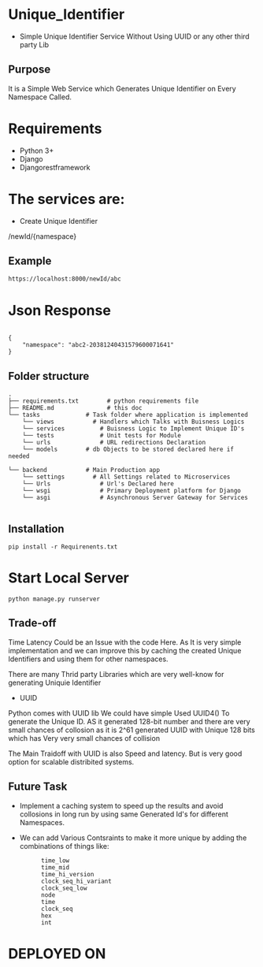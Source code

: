 # Unique_Identifier

- Simple Unique Identifier Service Without Using UUID or any other third party Lib



## Purpose

It is a Simple Web Service which Generates Unique Identifier on Every Namespace Called.

# Requirements

* Python 3+
* Django
* Djangorestframework

# The services are:

* Create Unique Identifier

/newId/{namespace}

## Example

```
https://localhost:8000/newId/abc
```

# Json Response

```

{
    "namespace": "abc2-20381240431579600071641"
}

```

## Folder structure

```
.
├── requirements.txt        # python requirements file
├── README.md               # this doc               	    
└── tasks             # Task folder where application is implemented
    └── views	        # Handlers which Talks with Buisness Logics
    └── services		  # Buisness Logic to Implement Unique ID's
    └── tests		      # Unit tests for Module
    └── urls		      # URL redirections Declaration
    └── models        # db Objects to be stored declared here if needed 
    
└── backend           # Main Production app
    └── settings	    # All Settings related to Microservices
    └── Urls		      # Url's Declared here
    └── wsgi		      # Primary Deployment platform for Django 
    └── asgi		      # Asynchronous Server Gateway for Services
    
 ```   
 
 ## Installation
    
```
pip install -r Requirenents.txt
```   
# Start Local Server

```
python manage.py runserver
```

## Trade-off

Time Latency Could be an Issue with the code Here. As It is very simple implementation and we can improve this by caching the created Unique Identifiers and using them for other namespaces.

There are many Thrid party Libraries which are very well-know for generating Uniquie Identifier

* UUID 

Python comes with UUID lib We could have simple Used UUID4() To generate the Unique ID. AS it generated 128-bit number and there are very small chances of collosion as it is 2^61 generated UUID with Unique 128  bits which has Very very small chances of collision 

The Main Traidoff with UUID is also Speed and latency. But is very good option for scalable distribited systems.


## Future Task

* Implement a caching system to speed up the  results and avoid collosions in long run by using same Generated Id's for different Namespaces.

* We can add Various Contsraints to make it more unique by adding the combinations of things like:

            time_low               
            time_mid                
            time_hi_version         
            clock_seq_hi_variant    
            clock_seq_low           
            node                   
            time                   
            clock_seq  
            hex
            int
            
            
 # DEPLOYED ON            
            
            
            

